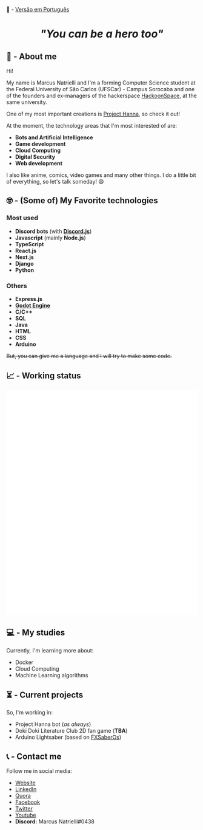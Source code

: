 
📌 - [Versão em Português](https://github.com/InfiniteMarcus/Infinitemarcus/blob/main/README_pt-br.md)

<h1 align="center">
  <p><i>"You can be a hero too"</i></p>
</h1>

## 🤔 - About me

Hi!

My name is Marcus Natrielli and I'm a forming Computer Science student at the Federal University of São Carlos (UFSCar) - Campus Sorocaba and one of the founders and ex-managers of the hackerspace [HackoonSpace](https://www.hackoonspace.com), at the same university.

One of my most important creations is [Project Hanna](https://www.projetohanna.com/), so check it out!

At the moment, the technology areas that I'm most interested of are:
* **Bots and Artificial Intelligence**
* **Game development**
* **Cloud Computing**
* **Digital Security**
* **Web development**

I also like anime, comics, video games and many other things. I do a little bit of everything, so let's talk someday! 😄

## 🤓 - (Some of) My Favorite technologies

### Most used
* **Discord bots** (with **[Discord.js](https://github.com/discordjs/discord.js)**)
* **Javascript** (mainly **Node.js**)
* **TypeScript**
* **React.js**
* **Next.js**
* **Django**
* **Python**

### Others
* **Express.js**
* **[Godot Engine](https://godotengine.org/)**
* **C/C++**
* **SQL**
* **Java**
* **HTML**
* **CSS**
* **Arduino**

~~But, you can give me a language and I will try to make some code.~~

## 📈 - Working status

![Overview](https://github.com/Infinitemarcus/github-stats-transparent/blob/output/generated/overview.svg)
![Languages](https://github.com/Infinitemarcus/github-stats-transparent/blob/output/generated/languages.svg)

## 💻 - My studies

Currently, I'm learning more about:

* Docker
* Cloud Computing
* Machine Learning algorithms

## ⏳ - Current projects

So, I'm working in:

* Project Hanna bot (*as always*)
* Doki Doki Literature Club 2D fan game (**TBA**)
* Arduino Lightsaber (based on [FXSaberOs](https://github.com/Protonerd/FX-SaberOS))

## 📞 - Contact me

Follow me in social media:

* [Website](https://www.marcusnatrielli.com/)
* [LinkedIn](https://www.linkedin.com/in/marcus-natrielli/)
* [Quora](https://www.quora.com/profile/Marcus-Vinicius-Natrielli-Garcia)
* [Facebook](https://www.facebook.com/marcus.natrielli/)
* [Twitter](https://twitter.com/MarcusNatrielli)
* [Youtube]([https://www.youtube.com/channel/UCZNG7XNAtaVwst0BTzxiHCQ](https://www.youtube.com/@marcusnatrielli))
* **Discord:** Marcus Natrielli#0438


